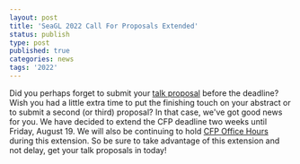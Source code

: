 ```yaml
---
layout: post
title: 'SeaGL 2022 Call For Proposals Extended'
status: publish
type: post
published: true
categories: news
tags: '2022'
---
```


Did you perhaps forget to submit your [talk proposal](/news/2022/07/06/CFP-Live) before the deadline?
Wish you had a little extra time to put the finishing touch on your abstract or to submit a second (or third) proposal?
In that case, we've got good news for you. We have decided to extend the CFP deadline two weeks until Friday, August 19.
We will also be continuing to hold [CFP Office Hours](/news/2022/07/22/office-hours) during this extension.
So be sure to take advantage of this extension and not delay, get your talk proposals in today!
